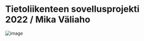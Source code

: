 # Tietoliikenteen sovellusprojekti 2022 / Mika Väliaho

![image](https://user-images.githubusercontent.com/99818602/199468581-c733259f-269f-45a9-8278-99d370cc0fc4.png)
